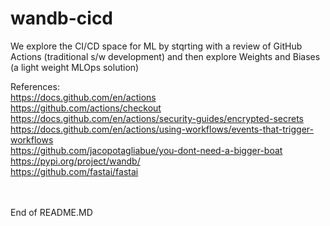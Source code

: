 # wandb-cicd

We explore the CI/CD space for ML by stqrting with a review of GitHub Actions (traditional s/w development) and then explore Weights and Biases (a light weight MLOps solution)

References:<br>
https://docs.github.com/en/actions<br>
https://github.com/actions/checkout<br>
https://docs.github.com/en/actions/security-guides/encrypted-secrets<br>
https://docs.github.com/en/actions/using-workflows/events-that-trigger-workflows<br>
https://github.com/jacopotagliabue/you-dont-need-a-bigger-boat<br>
https://pypi.org/project/wandb/<br>
https://github.com/fastai/fastai<br>

<br>
<br>
End of README.MD
